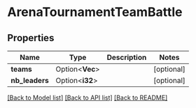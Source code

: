 # ArenaTournamentTeamBattle

## Properties

Name | Type | Description | Notes
------------ | ------------- | ------------- | -------------
**teams** | Option<**Vec<String>**> |  | [optional]
**nb_leaders** | Option<**i32**> |  | [optional]

[[Back to Model list]](../README.md#documentation-for-models) [[Back to API list]](../README.md#documentation-for-api-endpoints) [[Back to README]](../README.md)



